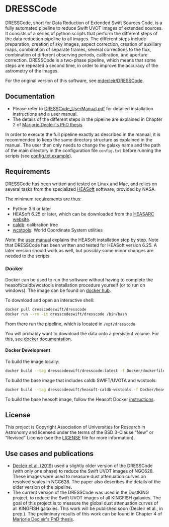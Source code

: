# DRESSCode

DRESSCode, short for Data Reduction of Extended Swift Sources Code, is a fully automated pipeline to reduce Swift UVOT images of extended sources. It consists of a series of python scripts that perform the different steps of the data reduction pipeline to all images. The different steps include preparation, creation of sky images, aspect correction, creation of auxiliary maps, combination of separate frames, several corrections to the flux, combination of different observing periods, calibration, and aperture correction. DRESSCode is a two-phase pipeline, which means that some steps are repeated a second time, in order to improve the accuracy of the astrometry of the images.

For the original version of this software, see [mdecleir/DRESSCode](https://github.com/mdecleir/DRESSCode).

## Documentation

- Please refer to [DRESSCode_UserManual.pdf](DRESSCode_UserManual.pdf) for detailed installation instructions and a user manual.
- The details of the different steps in the pipeline are explained in Chapter 2 of [Marjorie Decleir's PhD thesis](https://biblio.ugent.be/publication/8638711).

In order to execute the full pipeline exactly as described in the manual, it is recommended to keep the same directory structure as explained in the manual. The user then only needs to change the galaxy name and the path of the main directory in the configuration file `config.txt` before running the scripts (see [config.txt.example](config.txt.example)).

## Requirements

DRESSCode has been written and tested on Linux and Mac, and relies on several tasks from the specialized [HEASoft](https://heasarc.gsfc.nasa.gov/docs/software/heasoft/) software, provided by NASA.

The minimum requirements are thus:

- Python 3.6 or later
- HEASoft 6.25 or later, which can be downloaded from the [HEASARC website](https://heasarc.gsfc.nasa.gov/docs/software/heasoft/download.html).
- [caldb](https://heasarc.gsfc.nasa.gov/docs/heasarc/caldb/install.html): calibration tree
- [wcstools](http://tdc-www.harvard.edu/wcstools/): World Coordinate System utilities

*Note:* the [user manual](DRESSCode_UserManual.pdf) explains the HEASoft installation step by step. Note that DRESSCode has been written and tested for HEASoft version 6.25. A later version should work as well, but possibly some minor changes are needed to the scripts.

### Docker

Docker can be used to run the software without having to complete the heasoft/caldb/wcstools installation procedure yourself (or to run on windows). The image can be found on [docker hub](https://hub.docker.com/repository/docker/dresscodeswift/dresscode).

To download and open an interactive shell:

```sh
docker pull dresscodeswift/dresscode
docker run --rm -it dresscodeswift/dresscode /bin/bash
```

From there run the pipeline, which is located in `/opt/dresscode`

You will probably want to download the data onto a persistent volume. For this, see [docker documentation](https://docs.docker.com/storage/volumes/).

#### Docker Development

To build the image locally:

```sh
docker build --tag dresscodeswift/dresscode:latest -f Docker/dockerfile .
```

To build the base image that includes caldb SWIFT/UVOTA and wcstools:

```sh
docker build --tag dresscodeswift/heasoft-caldb-wcstools -f Docker/heasoft-caldb-wcstools.dockerfile .
```

To build the base heasoft image, follow the Heasoft Docker [instructions](https://heasarc.gsfc.nasa.gov/docs/software/lheasoft/docker.html).

## License

This project is Copyright Association of Universities for Research in Astronomy and licensed under the terms of the BSD 3-Clause “New” or “Revised” License (see the [LICENSE](LICENSE) file for more information).

## Use cases and publications

- [Decleir et al. (2019)](https://ui.adsabs.harvard.edu/abs/2019MNRAS.486..743D/abstract) used a slightly older version of the DRESSCode (with only one phase) to reduce the Swift UVOT images of NGC628. These images were used to measure dust attenuation curves on resolved scales in NGC628. The paper also describes the details of the older version of the pipeline.
- The current version of the DRESSCode was used in the DustKING project, to reduce the Swift UVOT images of all KINGFISH galaxies. The goal of this project is to measure the global dust attenuation curves of all KINGFISH galaxies. This work will be published soon (Decleir et al., in prep.). The preliminary results of this work can be found in Chapter 4 of [Marjorie Decleir's PhD thesis](https://biblio.ugent.be/publication/8638711).
